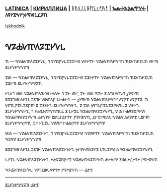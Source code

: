 ### [LATINICA](../Latn/Nablyudatelj.md) | [КИРИЛЛИЦА](../Cyrl/Наблюдатель.md) | [ᚱᚢᚾᛁᚳᚺᛖᛊᚲᚨᚤᚨ](../Runr/ᚾᚨᛒᛚᚤᚢᛞᚨᛏᛖᛚᛃ.md) | [ⰃⰎⰀⰃⰑⰎⰉⰜⰀ](../Glag/Ⱀⰰⰱⰾⱓⰴⰰⱅⰵⰾⱐ.md) | 𐍓𐍠𐍔𐍮𐍝𐍔𐍟𐍔𐍠𐍜𐍡𐍚𐍐𐍴
[iskhodnik](../KNIGA/Nablyudatelj.md)

#  𐍝𐍐𐍑𐍛𐍳𐍓𐍐𐍢𐍔𐍛𐍰

𐍴 — 𐍝𐍐𐍑𐍛𐍳𐍓𐍐𐍢𐍔𐍛𐍰, 𐍙 𐍠𐍔𐍗𐍣𐍛𐍰𐍢𐍐𐍢𐍞𐍜 𐍜𐍞𐍔𐍒𐍞 𐍝𐍐𐍑𐍛𐍳𐍓𐍔𐍝𐍙𐍴 𐍴𐍮𐍛𐍴𐍔𐍢𐍡𐍴 𐍜𐍞𐍴 𐍮𐍡𐍔𐍛𐍔𐍝𐍝𐍐𐍴

𐍢𐍨 — 𐍝𐍐𐍑𐍛𐍳𐍓𐍐𐍢𐍔𐍛𐍰, 𐍙 𐍠𐍔𐍗𐍣𐍛𐍰𐍢𐍐𐍢𐍞𐍜 𐍢𐍮𐍞𐍔𐍒𐍞 𐍝𐍐𐍑𐍛𐍳𐍓𐍔𐍝𐍙𐍴 𐍴𐍮𐍛𐍴𐍔𐍢𐍡𐍴 𐍢𐍮𐍞𐍴 𐍮𐍡𐍔𐍛𐍔𐍝𐍝𐍐𐍴

𐍔𐍡𐍛𐍙 𐍜𐍨 𐍝𐍐𐍑𐍛𐍳𐍓𐍐𐍔𐍜 𐍞𐍓𐍝𐍞 𐍙 𐍢𐍞 𐍕𐍔, 𐍢𐍞 𐍜𐍨 𐍱𐍢𐍞 𐍮𐍨𐍴𐍡𐍝𐍙𐍛𐍙 𐍤𐍔𐍠𐍔𐍗 𐍮𐍗𐍐𐍙𐍜𐍞𐍓𐍔𐍧𐍡𐍢𐍮𐍙𐍔 𐍜𐍔𐍕𐍓𐍣 𐍡𐍞𐍑𐍞𐍧 — 𐍤𐍔𐍠𐍔𐍗 𐍝𐍐𐍑𐍛𐍳𐍓𐍔𐍝𐍙𐍔 𐍓𐍠𐍣𐍒 𐍓𐍠𐍣𐍒𐍐. 𐍴 𐍟𐍠𐍙𐍡𐍣𐍢𐍡𐍢𐍮𐍣𐍳 𐍮 𐍢𐍮𐍞𐍔𐍧 𐍮𐍡𐍔𐍛𐍔𐍝𐍝𐍞𐍧, 𐍐 𐍢𐍨 𐍟𐍠𐍙𐍡𐍣𐍢𐍡𐍢𐍮𐍣𐍔𐍥𐍰 𐍮 𐍜𐍞𐍔𐍧 𐍮𐍡𐍔𐍛𐍔𐍝𐍝𐍞𐍧, 𐍙 𐍞𐍑𐍯𐍔𐍓𐍙𐍝𐍴𐍴𐍡𐍰 𐍮 𐍡𐍔𐍢𐍰 𐍝𐍐𐍑𐍛𐍳𐍓𐍐𐍢𐍔𐍛𐍔𐍧, 𐍜𐍨 𐍞𐍑𐍠𐍐𐍗𐍣𐍔𐍜 𐍝𐍐𐍑𐍛𐍳𐍓𐍐𐍢𐍔𐍛𐍴 𐍑𐍞𐍛𐍔𐍔 𐍮𐍨𐍡𐍞𐍚𐍞𐍒𐍞 𐍣𐍠𐍞𐍮𐍝𐍴, 𐍚𐍞𐍢𐍞𐍠𐍨𐍧 𐍝𐍐𐍑𐍛𐍨𐍓𐍐𐍔𐍢 𐍡𐍮𐍞𐍳 𐍮𐍡𐍔𐍛𐍔𐍝𐍝𐍣𐍳, 𐍢𐍞 𐍔𐍡𐍢𐍰 𐍝𐍐𐍥𐍣 𐍞𐍑𐍦𐍣𐍳 𐍮𐍡𐍔𐍛𐍔𐍝𐍝𐍣𐍳

𐍜𐍨 — 𐍝𐍐𐍑𐍛𐍳𐍓𐍐𐍢𐍔𐍛𐍙, 𐍙 𐍠𐍔𐍗𐍣𐍛𐍰𐍢𐍐𐍢𐍞𐍜 𐍝𐍐𐍥𐍔𐍒𐍞 𐍝𐍐𐍑𐍛𐍳𐍓𐍔𐍝𐍙𐍴 𐍴𐍮𐍛𐍴𐍔𐍢𐍡𐍴 𐍝𐍐𐍥𐍐 𐍮𐍡𐍔𐍛𐍔𐍝𐍝𐍐𐍴


𐍮𐍗𐍐𐍙𐍜𐍞𐍓𐍔𐍧𐍡𐍢𐍮𐍙𐍔 𐍝𐍐𐍑𐍛𐍳𐍓𐍐𐍢𐍔𐍛𐍔𐍧 𐍟𐍞𐍠𐍞𐍕𐍓𐍐𐍔𐍢 𐍡𐍙𐍡𐍢𐍔𐍜𐍨 𐍝𐍐𐍑𐍛𐍳𐍓𐍐𐍢𐍔𐍛𐍔𐍧

𐍡𐍔𐍢𐍰 𐍝𐍐𐍑𐍛𐍳𐍓𐍐𐍢𐍔𐍛𐍔𐍧 𐍞𐍑𐍠𐍐𐍗𐍣𐍔𐍢 𐍝𐍐𐍑𐍛𐍳𐍓𐍐𐍢𐍔𐍛𐍴 𐍑𐍞𐍛𐍔𐍔 𐍮𐍨𐍡𐍞𐍚𐍞𐍒𐍞 𐍣𐍠𐍞𐍮𐍝𐍴

𐍝𐍐𐍑𐍛𐍳𐍓𐍢𐍔𐍛𐍰 𐍝𐍐𐍙𐍮𐍨𐍡𐍥𐍔𐍒𐍞 𐍣𐍠𐍞𐍮𐍝𐍴 — [𐍑𐍞𐍒](𐍑𐍞𐍒.md)

___
[𐍮𐍡𐍔𐍛𐍔𐍝𐍝𐍐𐍴](𐍮𐍡𐍔𐍛𐍔𐍝𐍝𐍐𐍴.md)
[𐍑𐍞𐍒](𐍑𐍞𐍒.md)
